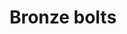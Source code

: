---
layout: item
title: Bronze bolts
item-id: 877
datatable: true
id: 877
name: "Bronze bolts"
members: false
lowalch: 0
highalch: 0
examine: "Bronze crossbow bolts."
monsters:
  - id: 290
    name: "Dwarf"
    members: false
    combat_level: 10
    wiki_url: "https://oldschool.runescape.wiki/w/Dwarf#Level_10"
    drops:
      - quantity: "2-12"
        rarity: 0.0546875
        drop_requirements: null
  - id: 292
    name: "Dwarf"
    members: false
    combat_level: 20
    wiki_url: "https://oldschool.runescape.wiki/w/Dwarf#Level_20"
    drops:
      - quantity: "2-12"
        rarity: 0.0546875
        drop_requirements: null
  - id: 294
    name: "Dwarf"
    members: false
    combat_level: 11
    wiki_url: "https://oldschool.runescape.wiki/w/Dwarf#Level_11"
    drops:
      - quantity: "2-12"
        rarity: 0.0546875
        drop_requirements: null
  - id: 513
    name: "Mugger"
    members: false
    combat_level: 6
    wiki_url: "https://oldschool.runescape.wiki/w/Mugger"
    drops:
      - quantity: "2-12"
        rarity: 0.2109375
        drop_requirements: null
  - id: 526
    name: "Rogue"
    members: true
    combat_level: 15
    wiki_url: "https://oldschool.runescape.wiki/w/Rogue#Level_15"
    drops:
      - quantity: "2-12"
        rarity: 0.171875
        drop_requirements: null
  - id: 563
    name: "Zombie pirate"
    members: true
    combat_level: 57
    wiki_url: "https://oldschool.runescape.wiki/w/Zombie_pirate#7"
    drops:
      - quantity: "2-12"
        rarity: 0.0234375
        drop_requirements: null
  - id: 619
    name: "Zombie swab"
    members: true
    combat_level: 55
    wiki_url: "https://oldschool.runescape.wiki/w/Zombie_swab#1"
    drops:
      - quantity: "2-12"
        rarity: 0.0234375
        drop_requirements: null
  - id: 655
    name: "Goblin"
    members: false
    combat_level: 5
    wiki_url: "https://oldschool.runescape.wiki/w/Goblin#Level_5"
    drops:
      - quantity: "8"
        rarity: 0.0234375
        drop_requirements: null
  - id: 1293
    name: "Afflicted"
    members: true
    combat_level: 37
    wiki_url: "https://oldschool.runescape.wiki/w/Afflicted#Level_37"
    drops:
      - quantity: "2-12"
        rarity: 0.171875
        drop_requirements: null
  - id: 1294
    name: "Afflicted"
    members: true
    combat_level: 34
    wiki_url: "https://oldschool.runescape.wiki/w/Afflicted#Level_34"
    drops:
      - quantity: "2-12"
        rarity: 0.171875
        drop_requirements: null
  - id: 1297
    name: "Afflicted"
    members: true
    combat_level: 32
    wiki_url: "https://oldschool.runescape.wiki/w/Afflicted#Level_32"
    drops:
      - quantity: "2-12"
        rarity: 0.171875
        drop_requirements: null
  - id: 1298
    name: "Afflicted"
    members: true
    combat_level: 30
    wiki_url: "https://oldschool.runescape.wiki/w/Afflicted#Level_30"
    drops:
      - quantity: "2-12"
        rarity: 0.171875
        drop_requirements: null
  - id: 1408
    name: "Dwarf"
    members: false
    combat_level: 7
    wiki_url: "https://oldschool.runescape.wiki/w/Dwarf#Level_7"
    drops:
      - quantity: "2-12"
        rarity: 0.0546875
        drop_requirements: null
  - id: 1448
    name: "Thief"
    members: false
    combat_level: 16
    wiki_url: "https://oldschool.runescape.wiki/w/Thief#Standard"
    drops:
      - quantity: "2-12"
        rarity: 0.171875
        drop_requirements: null
  - id: 2245
    name: "Goblin"
    members: true
    combat_level: 17
    wiki_url: "https://oldschool.runescape.wiki/w/Goblin#Level_17"
    drops:
      - quantity: "8"
        rarity: 0.0234375
        drop_requirements: null
  - id: 2246
    name: "Goblin"
    members: true
    combat_level: 12
    wiki_url: "https://oldschool.runescape.wiki/w/Goblin#Level_12_(1)"
    drops:
      - quantity: "8"
        rarity: 0.0234375
        drop_requirements: null
  - id: 2248
    name: "Goblin"
    members: true
    combat_level: 15
    wiki_url: "https://oldschool.runescape.wiki/w/Goblin#Level_15"
    drops:
      - quantity: "8"
        rarity: 0.0234375
        drop_requirements: null
  - id: 2249
    name: "Goblin"
    members: true
    combat_level: 13
    wiki_url: "https://oldschool.runescape.wiki/w/Goblin#Level_13_(GWD)"
    drops:
      - quantity: "8"
        rarity: 0.0234375
        drop_requirements: null
  - id: 2486
    name: "Goblin"
    members: false
    combat_level: 11
    wiki_url: "https://oldschool.runescape.wiki/w/Goblin#Level_11"
    drops:
      - quantity: "8"
        rarity: 0.0234375
        drop_requirements: null
  - id: 2487
    name: "Goblin"
    members: false
    combat_level: 16
    wiki_url: "https://oldschool.runescape.wiki/w/Goblin#Level_16"
    drops:
      - quantity: "8"
        rarity: 0.0234375
        drop_requirements: null
  - id: 2488
    name: "Goblin"
    members: false
    combat_level: 25
    wiki_url: "https://oldschool.runescape.wiki/w/Goblin#Level_25"
    drops:
      - quantity: "8"
        rarity: 0.0234375
        drop_requirements: null
  - id: 3014
    name: "Man"
    members: false
    combat_level: 2
    wiki_url: "https://oldschool.runescape.wiki/w/Man#Blue_Moon_Inn"
    drops:
      - quantity: "2-12"
        rarity: 0.171875
        drop_requirements: null
  - id: 3015
    name: "Woman"
    members: false
    combat_level: 2
    wiki_url: "https://oldschool.runescape.wiki/w/Woman"
    drops:
      - quantity: "2-12"
        rarity: 0.171875
        drop_requirements: null
  - id: 3028
    name: "Goblin"
    members: false
    combat_level: 2
    wiki_url: "https://oldschool.runescape.wiki/w/Goblin#Level_2"
    drops:
      - quantity: "8"
        rarity: 0.0234375
        drop_requirements: null
  - id: 3134
    name: "Imp"
    members: true
    combat_level: 7
    wiki_url: "https://oldschool.runescape.wiki/w/Imp#GWD"
    drops:
      - quantity: "1"
        rarity: 0.0625
        drop_requirements: null
  - id: 3263
    name: "Drunken man"
    members: false
    combat_level: 3
    wiki_url: "https://oldschool.runescape.wiki/w/Drunken_man"
    drops:
      - quantity: "2-12"
        rarity: 0.171875
        drop_requirements: null
  - id: 3279
    name: "Cuffs"
    members: false
    combat_level: 3
    wiki_url: "https://oldschool.runescape.wiki/w/Cuffs"
    drops:
      - quantity: "2-12"
        rarity: 0.171875
        drop_requirements: null
  - id: 3280
    name: "Narf"
    members: false
    combat_level: 2
    wiki_url: "https://oldschool.runescape.wiki/w/Narf"
    drops:
      - quantity: "2-12"
        rarity: 0.171875
        drop_requirements: null
  - id: 3281
    name: "Rusty"
    members: false
    combat_level: 2
    wiki_url: "https://oldschool.runescape.wiki/w/Rusty"
    drops:
      - quantity: "2-12"
        rarity: 0.171875
        drop_requirements: null
  - id: 3282
    name: "Jeff"
    members: false
    combat_level: 2
    wiki_url: "https://oldschool.runescape.wiki/w/Jeff"
    drops:
      - quantity: "2-12"
        rarity: 0.171875
        drop_requirements: null
  - id: 3284
    name: "Hengel"
    members: false
    combat_level: 2
    wiki_url: "https://oldschool.runescape.wiki/w/Hengel"
    drops:
      - quantity: "2-12"
        rarity: 0.171875
        drop_requirements: null
  - id: 3285
    name: "Anja"
    members: false
    combat_level: 2
    wiki_url: "https://oldschool.runescape.wiki/w/Anja"
    drops:
      - quantity: "2-12"
        rarity: 0.171875
        drop_requirements: null
  - id: 3292
    name: "Al-Kharid warrior"
    members: false
    combat_level: 9
    wiki_url: "https://oldschool.runescape.wiki/w/Al-Kharid_warrior"
    drops:
      - quantity: "2-12"
        rarity: 0.171875
        drop_requirements: null
  - id: 4107
    name: "Breoca"
    members: true
    combat_level: 5
    wiki_url: "https://oldschool.runescape.wiki/w/Breoca"
    drops:
      - quantity: "2-12"
        rarity: 0.171875
        drop_requirements: null
  - id: 4108
    name: "Ocga"
    members: true
    combat_level: 5
    wiki_url: "https://oldschool.runescape.wiki/w/Ocga"
    drops:
      - quantity: "2-12"
        rarity: 0.171875
        drop_requirements: null
  - id: 4109
    name: "Penda"
    members: true
    combat_level: 5
    wiki_url: "https://oldschool.runescape.wiki/w/Penda"
    drops:
      - quantity: "2-12"
        rarity: 0.171875
        drop_requirements: null
  - id: 4110
    name: "Hygd"
    members: true
    combat_level: 4
    wiki_url: "https://oldschool.runescape.wiki/w/Hygd"
    drops:
      - quantity: "2-12"
        rarity: 0.171875
        drop_requirements: null
  - id: 4111
    name: "Ceolburg"
    members: true
    combat_level: 4
    wiki_url: "https://oldschool.runescape.wiki/w/Ceolburg"
    drops:
      - quantity: "2-12"
        rarity: 0.171875
        drop_requirements: null
  - id: 4247
    name: "Thief"
    members: true
    combat_level: 14
    wiki_url: "https://oldschool.runescape.wiki/w/Thief#Monk's_Friend"
    drops:
      - quantity: "2-12"
        rarity: 0.171875
        drop_requirements: null
  - id: 5007
    name: "Imp"
    members: false
    combat_level: 2
    wiki_url: "https://oldschool.runescape.wiki/w/Imp#Regular"
    drops:
      - quantity: "1"
        rarity: 0.0625
        drop_requirements: null
  - id: 5008
    name: "Imp"
    members: false
    combat_level: 3
    wiki_url: "https://oldschool.runescape.wiki/w/Imp#Regular"
    drops:
      - quantity: "1"
        rarity: 0.0625
        drop_requirements: null
  - id: 5369
    name: "Goblin guard"
    members: true
    combat_level: 42
    wiki_url: "https://oldschool.runescape.wiki/w/Goblin_guard"
    drops:
      - quantity: "8"
        rarity: 0.0234375
        drop_requirements: null
  - id: 6434
    name: "Cave goblin"
    members: true
    combat_level: 3
    wiki_url: "https://oldschool.runescape.wiki/w/Cave_goblin_(monster)#Blue"
    drops:
      - quantity: "8"
        rarity: 0.0234375
        drop_requirements: null
  - id: 6603
    name: "Rogue"
    members: true
    combat_level: 135
    wiki_url: "https://oldschool.runescape.wiki/w/Rogue#Level_135"
    drops:
      - quantity: "2-12"
        rarity: 0.171875
        drop_requirements: null
  - id: 7916
    name: "Thief"
    members: true
    combat_level: 21
    wiki_url: "https://oldschool.runescape.wiki/w/Thief#The_Warrens"
    drops:
      - quantity: "2-12"
        rarity: 0.171875
        drop_requirements: null
---